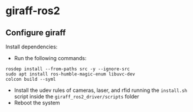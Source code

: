 # giraff-ros2

## Configure giraff
Install dependencies:
* Run the following commands: 
```shell
rosdep install --from-paths src -y --ignore-src
sudo apt install ros-humble-magic-enum libuvc-dev
colcon build --syml
```
* Install the udev rules of cameras, laser, and rfid running the `install.sh` script inside the `giraff_ros2_driver/scripts` folder
* Reboot the system